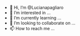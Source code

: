- 👋 Hi, I’m @Lucianapagliaro
- 👀 I’m interested in ...
- 🌱 I’m currently learning ...
- 💞️ I’m looking to collaborate on ...
- 📫 How to reach me ...

<!---
Lucianapagliaro/Lucianapagliaro is a ✨ special ✨ repository because its `README.md` (this file) appears on your GitHub profile.
You can click the Preview link to take a look at your changes.
--->
